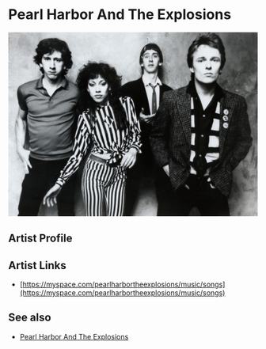 # Pearl Harbor And The Explosions

![](../../assets/artists/Pearl_Harbor_And_The_Explosions.png)

## Artist Profile



## Artist Links

- [https://myspace.com/pearlharbortheexplosions/music/songs](https://myspace.com/pearlharbortheexplosions/music/songs)


## See also

- [Pearl Harbor And The Explosions](Pearl_Harbor_And_The_Explosions.md)
